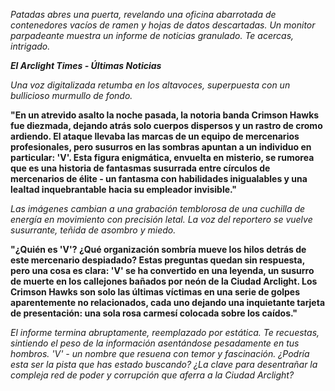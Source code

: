 _Patadas abres una puerta, revelando una oficina abarrotada de contenedores vacíos de ramen y hojas de datos descartadas. Un monitor parpadeante muestra un informe de noticias granulado. Te acercas, intrigado._

**_El Arclight Times - Últimas Noticias_**

_Una voz digitalizada retumba en los altavoces, superpuesta con un bullicioso murmullo de fondo._

**"En un atrevido asalto la noche pasada, la notoria banda Crimson Hawks fue diezmada, dejando atrás solo cuerpos dispersos y un rastro de cromo ardiendo. El ataque llevaba las marcas de un equipo de mercenarios profesionales, pero susurros en las sombras apuntan a un individuo en particular: 'V'. Esta figura enigmática, envuelta en misterio, se rumorea que es una historia de fantasmas susurrada entre círculos de mercenarios de élite - un fantasma con habilidades inigualables y una lealtad inquebrantable hacia su empleador invisible."**

_Las imágenes cambian a una grabación temblorosa de una cuchilla de energía en movimiento con precisión letal. La voz del reportero se vuelve susurrante, teñida de asombro y miedo._

**"¿Quién es 'V'? ¿Qué organización sombría mueve los hilos detrás de este mercenario despiadado? Estas preguntas quedan sin respuesta, pero una cosa es clara: 'V' se ha convertido en una leyenda, un susurro de muerte en los callejones bañados por neón de la Ciudad Arclight. Los Crimson Hawks son solo las últimas víctimas en una serie de golpes aparentemente no relacionados, cada uno dejando una inquietante tarjeta de presentación: una sola rosa carmesí colocada sobre los caídos."**

_El informe termina abruptamente, reemplazado por estática. Te recuestas, sintiendo el peso de la información asentándose pesadamente en tus hombros. 'V' - un nombre que resuena con temor y fascinación. ¿Podría esta ser la pista que has estado buscando? ¿La clave para desentrañar la compleja red de poder y corrupción que aferra a la Ciudad Arclight?_
